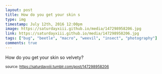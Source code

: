 ```yaml
---
layout: post
title: How do you get your skin s
type: img
timestamp: July 12th, 2016 12:00pm
image: https://saturdayxiii.github.io/media/147298958206.jpg
link: https://saturdayxiii.github.io/media/147298958206.jpg
tags: ["bug", "beetle", "macro", "weevil", "insect", "photography"]
comments: true
---
```


How do you get your skin so velvety?
 
  
<small>source: https://saturdayxiii.tumblr.com/post/147298958206</small>